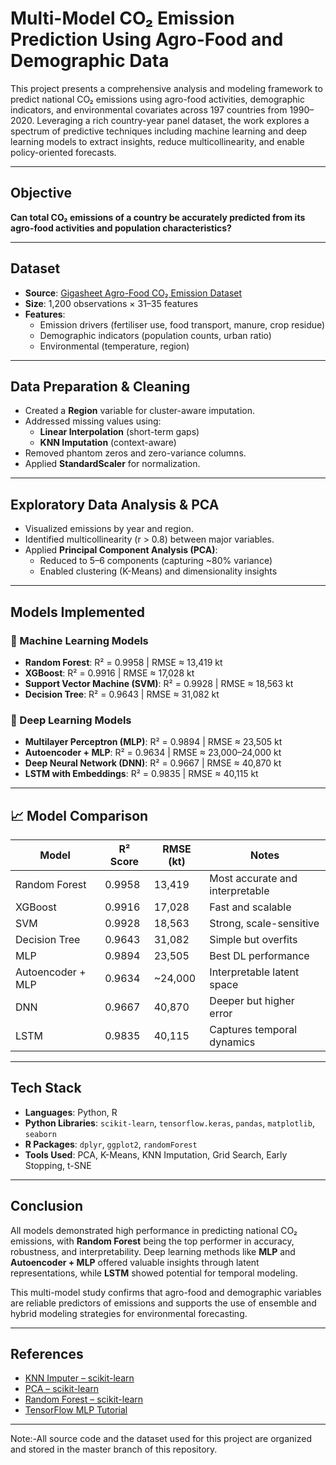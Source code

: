 #  Multi-Model CO₂ Emission Prediction Using Agro-Food and Demographic Data

This project presents a comprehensive analysis and modeling framework to predict national CO₂ emissions using agro-food activities, demographic indicators, and environmental covariates across 197 countries from 1990–2020. Leveraging a rich country-year panel dataset, the work explores a spectrum of predictive techniques including machine learning and deep learning models to extract insights, reduce multicollinearity, and enable policy-oriented forecasts.

---

##  Objective

**Can total CO₂ emissions of a country be accurately predicted from its agro-food activities and population characteristics?**

---

##  Dataset

- **Source**: [Gigasheet Agro-Food CO₂ Emission Dataset](https://www.gigasheet.com/sample-data/agri-food-co2-emission-dataset---forecasting-ml)
- **Size**: 1,200 observations × 31–35 features
- **Features**:
  - Emission drivers (fertiliser use, food transport, manure, crop residue)
  - Demographic indicators (population counts, urban ratio)
  - Environmental (temperature, region)

---

##  Data Preparation & Cleaning

- Created a **Region** variable for cluster-aware imputation.
- Addressed missing values using:
  - **Linear Interpolation** (short-term gaps)
  - **KNN Imputation** (context-aware)
- Removed phantom zeros and zero-variance columns.
- Applied **StandardScaler** for normalization.

---

##  Exploratory Data Analysis & PCA

- Visualized emissions by year and region.
- Identified multicollinearity (r > 0.8) between major variables.
- Applied **Principal Component Analysis (PCA)**:
  - Reduced to 5–6 components (capturing ~80% variance)
  - Enabled clustering (K-Means) and dimensionality insights

---

##  Models Implemented

### 🔹 Machine Learning Models
- **Random Forest**: R² = 0.9958 | RMSE ≈ 13,419 kt
- **XGBoost**: R² = 0.9916 | RMSE ≈ 17,028 kt
- **Support Vector Machine (SVM)**: R² = 0.9928 | RMSE ≈ 18,563 kt
- **Decision Tree**: R² = 0.9643 | RMSE ≈ 31,082 kt

### 🔹 Deep Learning Models
- **Multilayer Perceptron (MLP)**: R² = 0.9894 | RMSE ≈ 23,505 kt
- **Autoencoder + MLP**: R² = 0.9634 | RMSE ≈ 23,000–24,000 kt
- **Deep Neural Network (DNN)**: R² = 0.9667 | RMSE ≈ 40,870 kt
- **LSTM with Embeddings**: R² = 0.9835 | RMSE ≈ 40,115 kt

---

## 📈 Model Comparison

| Model              | R² Score | RMSE (kt)  | Notes                            |
|-------------------|----------|------------|----------------------------------|
| Random Forest      | 0.9958   | 13,419     | Most accurate and interpretable |
| XGBoost            | 0.9916   | 17,028     | Fast and scalable                |
| SVM                | 0.9928   | 18,563     | Strong, scale-sensitive          |
| Decision Tree      | 0.9643   | 31,082     | Simple but overfits              |
| MLP                | 0.9894   | 23,505     | Best DL performance              |
| Autoencoder + MLP  | 0.9634   | ~24,000    | Interpretable latent space       |
| DNN                | 0.9667   | 40,870     | Deeper but higher error          |
| LSTM               | 0.9835   | 40,115     | Captures temporal dynamics       |

---

##  Tech Stack

- **Languages**: Python, R  
- **Python Libraries**: `scikit-learn`, `tensorflow.keras`, `pandas`, `matplotlib`, `seaborn`  
- **R Packages**: `dplyr`, `ggplot2`, `randomForest`  
- **Tools Used**: PCA, K-Means, KNN Imputation, Grid Search, Early Stopping, t-SNE

---

##  Conclusion

All models demonstrated high performance in predicting national CO₂ emissions, with **Random Forest** being the top performer in accuracy, robustness, and interpretability. Deep learning methods like **MLP** and **Autoencoder + MLP** offered valuable insights through latent representations, while **LSTM** showed potential for temporal modeling.

This multi-model study confirms that agro-food and demographic variables are reliable predictors of emissions and supports the use of ensemble and hybrid modeling strategies for environmental forecasting.

---


##  References

- [KNN Imputer – scikit-learn](https://scikit-learn.org/stable/modules/generated/sklearn.impute.KNNImputer.html)  
- [PCA – scikit-learn](https://scikit-learn.org/stable/modules/generated/sklearn.decomposition.PCA.html)  
- [Random Forest – scikit-learn](https://scikit-learn.org/stable/modules/generated/sklearn.ensemble.RandomForestRegressor.html)  
- [TensorFlow MLP Tutorial](https://www.tensorflow.org/tutorials/keras/classification)

---

Note:-All source code and the dataset used for this project are organized and stored in the master branch of this repository.

